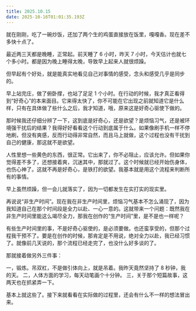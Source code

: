 ```yaml
---
title: 2025.10.15
date: 2025-10-16T01:01:35.193Z
---
```


就在刚刚，吃了一碗炒饭，还加了两个生的鸡蛋直接放在饭里，嘎嘎香。现在差不多快十点了。

最近两三天都是晚睡，正常起。前天睡了 6 小时，昨天 7 小时，今天估计也就七个多小时。都是因为晚上睡得太晚，导致早上起来人就很烦躁。

但早起有个好处，就是能真实地看见自己对事情的感受，念头和感受几乎是同步的。

早上站完庄，做了俯卧撑，也站了足足 1 个小时。在行动的时候，我才真正看得到“好奇心”的本来面目。它来得太快了，你不可能在它出现之前就知道它是什么样，只有在具体做了些什么之后，我才知道，哦，原来这是好奇心驱使下做的。

那时候我还仔细分辨了一下，这到底是好奇心，还是欲望？是烦恼习气，还是被环境强干扰后的结果？我得好好看看这个行动到底属于什么。如果像刷手机一样不停地刷，但没有爽感，反而行动得非常自然，而且马上就做，这个过程也没有干扰到自己的健康，那这就不是欲望。

人性里想一些黄色的东西，很正常。它出来了，你不必阻止，应该允许。但如果你觉得差不多了，还想接着爽，沉迷其中，那就过了。这个时候就已经开始伤身体，也伤心神了。这就不再是好奇心，是铁打的欲望。我基本就是用这个流程来判断所有的事情。

早上虽然烦躁，但一会儿就落实了，因为一切都发生在实打实的现实里。

再说说“非生产时间”。现在我在非生产时间里，烦恼习气基本不怎么涌现了，因为我知道自己在那个时间段是全力以赴、一心一意的。这就带来一个问题：既然我在非生产时间里能这么竭尽全力，那我在创作的“生产时间”里，是不是也一样呢？

有些生产时间里的事，不是好奇心驱使的，是必须要做。也还蛮享受的，但那个过程我干预不了。要是在创作的时候，那肯定是不用说，绝对全力以赴，我已经习惯了。就像前几天说的，那个流程已经走完了，也没什么好多谈的了。

那就接着做另外三件事：

一，锻炼。吊双杠，不是做引体向上，就是吊着。我昨天竟然坚持了 8 秒钟，我的天。
二，人体方面的学习，每天动笔画个十分钟。
三，关于那个短篇故事，这两天也在抓紧弄一下。

基本上就这些了。接下来就看看在实际做的过程里，还会有什么不一样的想法冒出来。